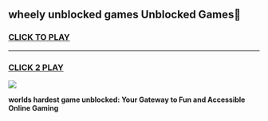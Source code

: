 
## wheely unblocked games Unblocked Games👋
<h3>
<a href="https://premium.freeplayer.one?title=wheely_unblocked_games&ref=16F">CLICK TO PLAY</a></h3>
<hr>

<h3>
<a href="https://premium.freeplayer.one?title=wheely_unblocked_games&ref=16F">CLICK 2 PLAY</a>
  
</h3>

<a href="https://premium.freeplayer.one?title=wheely_unblocked_games&ref=16F/"><img src="https://clearcache.store/games.png"></a>


**worlds hardest game unblocked: Your Gateway to Fun and Accessible Online Gaming**
